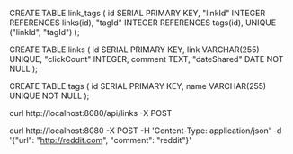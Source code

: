 CREATE TABLE link_tags (
    id SERIAL PRIMARY KEY,
    "linkId" INTEGER REFERENCES links(id),
    "tagId" INTEGER REFERENCES tags(id),
    UNIQUE ("linkId", "tagId")
);

CREATE TABLE links (
    id SERIAL PRIMARY KEY,
    link VARCHAR(255) UNIQUE,
    "clickCount" INTEGER,
    comment TEXT,
    "dateShared" DATE NOT NULL
);

CREATE TABLE tags (
    id SERIAL PRIMARY KEY,
    name VARCHAR(255) UNIQUE NOT NULL
);

curl http://localhost:8080/api/links -X POST

curl http://localhost:8080 -X POST -H 'Content-Type: application/json' -d '{"url": "http://reddit.com", "comment": "reddit"}' 